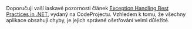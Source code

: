 <!-- dcterms:identifier = aspnetcz#21 -->
<!-- dcterms:title = Pojednání o exception handlingu -->
<!-- dcterms:abstract = Odkaz na užitečný článek -->
<!-- np9:categoryId = 1 -->
<!-- x4w:category = IT -->
<!-- np9:authorId = 1 -->
<!-- np9:authorEmail = michal.valasek@altairis.cz -->
<!-- dcterms:creator = Michal Altair Valášek -->
<!-- dcterms:created = 2005-02-21T22:06:36.703+01:00 -->
<!-- dcterms:dateAccepted = 2005-02-21T22:06:36.703+01:00 -->

Doporučuji vaší laskavé pozornosti článek [Exception Handling Best Practices in .NET](http://www.codeproject.com/useritems/exceptionbestpractices.asp), vydaný na CodeProjectu. Vzhledem k tomu, že všechny aplikace obsahují chyby, je jejich správné ošetřování velmi důležité.